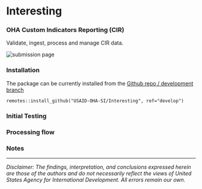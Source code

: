 
<!-- README.md is generated from README.Rmd. Please edit that file -->

# Interesting

<!-- badges: start -->
<!-- badges: end -->

### OHA Custom Indicators Reporting (CIR) 

Validate, ingest, process and manage CIR data.

![submission page](https://user-images.githubusercontent.com/3952707/211133388-69b6353f-dd6d-4184-b661-3cd2cf05fdf7.PNG)

### Installation

The package can be currently installed from the [Github repo / development branch](https://github.com/USAID-OHA-SI/Interesting/tree/develop)


```{r}
remotes::install_github("USAID-OHA-SI/Interesting", ref="develop")

```

### Initial Testing

### Processing flow

### Notes

<!-- ``` r -->
<!-- # install.packages("devtools") -->
<!-- devtools::install_github("USAID-OHA-SI/Interesting") -->
<!-- ``` -->
<!-- ## Example -->
<!-- This is a basic example which shows you how to solve a common problem: -->
<!-- ```{r example} -->
<!-- library(Interesting) -->
<!-- ## basic example code -->
<!-- ``` -->
<!-- What is special about using `README.Rmd` instead of just `README.md`? You can include R chunks like so: -->
<!-- ```{r cars} -->
<!-- summary(cars) -->
<!-- ``` -->
<!-- You'll still need to render `README.Rmd` regularly, to keep `README.md` up-to-date. `devtools::build_readme()` is handy for this. You could also use GitHub Actions to re-render `README.Rmd` every time you push. An example workflow can be found here: <https://github.com/r-lib/actions/tree/v1/examples>. -->
<!-- You can also embed plots, for example: -->
<!-- ```{r pressure, echo = FALSE} -->
<!-- plot(pressure) -->
<!-- ``` -->
<!-- In that case, don't forget to commit and push the resulting figure files, so they display on GitHub and CRAN. -->

---

*Disclaimer: The findings, interpretation, and conclusions expressed herein are those of the authors and do not necessarily reflect the views of United States Agency for International Development. All errors remain our own.*

